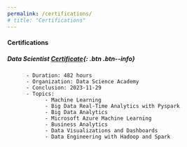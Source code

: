 ```yaml
---
permalink: /certifications/
# title: "Certifications"
---
```


#### __Certifications__
##### Data Scientist [Certificate](../assets/certificates/dsa-certificado-formacao-cientista-de-dados-20231129.pdf){: .btn .btn--info}

```
      - Duration: 482 hours
      - Organization: Data Science Academy  
      - Conclusion: 2023-11-29
      - Topics:
            - Machine Learning
            - Big Data Real-Time Analytics with Pyspark
            - Big Data Analytics
            - Microsoft Azure Machine Learning
            - Business Analytics         
            - Data Visualizations and Dashboards
            - Data Engineering with Hadoop and Spark
```
